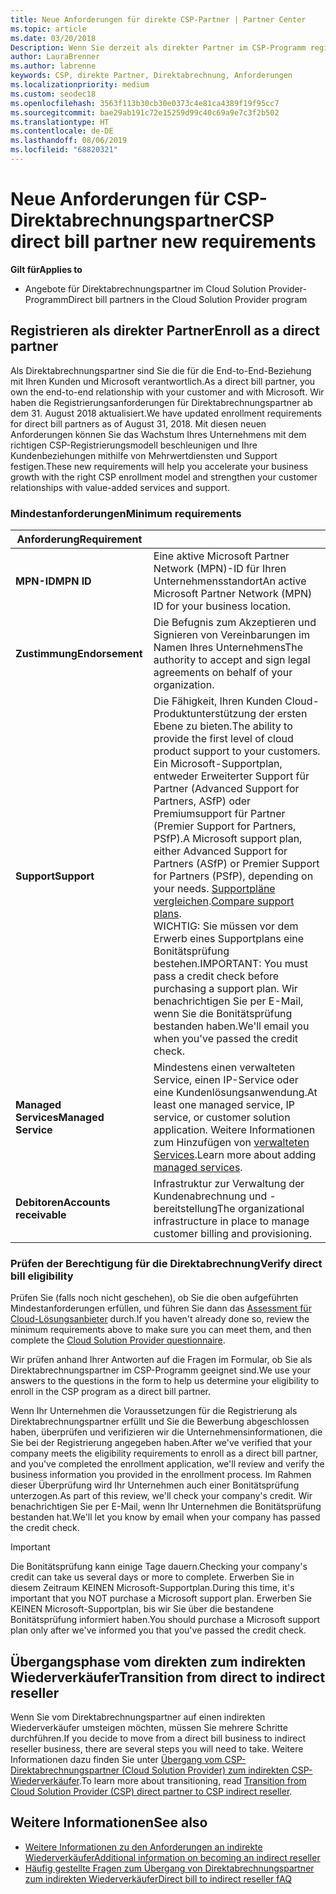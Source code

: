 ```yaml
---
title: Neue Anforderungen für direkte CSP-Partner | Partner Center
ms.topic: article
ms.date: 03/20/2018
Description: Wenn Sie derzeit als direkter Partner im CSP-Programm registriert sind, sollten Sie sich auf diese neuen Anforderungen an Support und Services vorbereiten.
author: LauraBrenner
ms.author: labrenne
keywords: CSP, direkte Partner, Direktabrechnung, Anforderungen
ms.localizationpriority: medium
ms.custom: seodec18
ms.openlocfilehash: 3563f113b30cb30e0373c4e81ca4389f19f95cc7
ms.sourcegitcommit: bae29ab191c72e15259d99c40c69a9e7c3f2b502
ms.translationtype: HT
ms.contentlocale: de-DE
ms.lasthandoff: 08/06/2019
ms.locfileid: "68820321"
---
```

# <a name="csp-direct-bill-partner-new-requirements"></a><span data-ttu-id="39012-104">Neue Anforderungen für CSP-Direktabrechnungspartner</span><span class="sxs-lookup"><span data-stu-id="39012-104">CSP direct bill partner new requirements</span></span>

<span data-ttu-id="39012-105">**Gilt für**</span><span class="sxs-lookup"><span data-stu-id="39012-105">**Applies to**</span></span>

- <span data-ttu-id="39012-106">Angebote für Direktabrechnungspartner im Cloud Solution Provider-Programm</span><span class="sxs-lookup"><span data-stu-id="39012-106">Direct bill partners in the Cloud Solution Provider program</span></span>

## <a name="enroll-as-a-direct-partner"></a><span data-ttu-id="39012-107">Registrieren als direkter Partner</span><span class="sxs-lookup"><span data-stu-id="39012-107">Enroll as a direct partner</span></span>

<span data-ttu-id="39012-108">Als Direktabrechnungspartner sind Sie die für die End-to-End-Beziehung mit Ihren Kunden und Microsoft verantwortlich.</span><span class="sxs-lookup"><span data-stu-id="39012-108">As a direct bill partner, you own the end-to-end relationship with your customer and with Microsoft.</span></span> <span data-ttu-id="39012-109">Wir haben die Registrierungsanforderungen für Direktabrechnungspartner ab dem 31. August 2018 aktualisiert.</span><span class="sxs-lookup"><span data-stu-id="39012-109">We have updated enrollment requirements for direct bill partners as of August 31, 2018.</span></span> <span data-ttu-id="39012-110">Mit diesen neuen Anforderungen können Sie das Wachstum Ihres Unternehmens mit dem richtigen CSP-Registrierungsmodell beschleunigen und Ihre Kundenbeziehungen mithilfe von Mehrwertdiensten und Support festigen.</span><span class="sxs-lookup"><span data-stu-id="39012-110">These new requirements will help you accelerate your business growth with the right CSP enrollment model and strengthen your customer relationships with value-added services and support.</span></span>

### <a name="minimum-requirements"></a><span data-ttu-id="39012-111">Mindestanforderungen</span><span class="sxs-lookup"><span data-stu-id="39012-111">Minimum requirements</span></span>

|<span data-ttu-id="39012-112">**Anforderung**</span><span class="sxs-lookup"><span data-stu-id="39012-112">**Requirement**</span></span>|                             |
|--------------------------------|--------------------------------------------------------------|
|<span data-ttu-id="39012-113">**MPN-ID**</span><span class="sxs-lookup"><span data-stu-id="39012-113">**MPN ID**</span></span>   |<span data-ttu-id="39012-114">Eine aktive Microsoft Partner Network (MPN)-ID für Ihren Unternehmensstandort</span><span class="sxs-lookup"><span data-stu-id="39012-114">An active Microsoft Partner Network (MPN) ID for your business location.</span></span>    |
|<span data-ttu-id="39012-115">**Zustimmung**</span><span class="sxs-lookup"><span data-stu-id="39012-115">**Endorsement**</span></span>   |<span data-ttu-id="39012-116">Die Befugnis zum Akzeptieren und Signieren von Vereinbarungen im Namen Ihres Unternehmens</span><span class="sxs-lookup"><span data-stu-id="39012-116">The authority to accept and sign legal agreements on behalf of your organization.</span></span>|
|<span data-ttu-id="39012-117">**Support**</span><span class="sxs-lookup"><span data-stu-id="39012-117">**Support**</span></span>   |<span data-ttu-id="39012-118">Die Fähigkeit, Ihren Kunden Cloud-Produktunterstützung der ersten Ebene zu bieten.</span><span class="sxs-lookup"><span data-stu-id="39012-118">The ability to provide the first level of cloud product support to your customers.</span></span> <br><span data-ttu-id="39012-119">Ein Microsoft-Supportplan, entweder Erweiterter Support für Partner (Advanced Support for Partners, ASfP) oder Premiumsupport für Partner (Premier Support for Partners, PSfP).</span><span class="sxs-lookup"><span data-stu-id="39012-119">A Microsoft support plan, either Advanced Support for Partners (ASfP) or Premier Support for Partners (PSfP), depending on your needs.</span></span> <span data-ttu-id="39012-120">[Supportpläne vergleichen](https://partner.microsoft.com/support/partnersupport).</span><span class="sxs-lookup"><span data-stu-id="39012-120">[Compare support plans](https://partner.microsoft.com/support/partnersupport).</span></span><br> <span data-ttu-id="39012-121">WICHTIG: Sie müssen vor dem Erwerb eines Supportplans eine Bonitätsprüfung bestehen.</span><span class="sxs-lookup"><span data-stu-id="39012-121">IMPORTANT: You must pass a credit check before purchasing a support plan.</span></span> <span data-ttu-id="39012-122">Wir benachrichtigen Sie per E-Mail, wenn Sie die Bonitätsprüfung bestanden haben.</span><span class="sxs-lookup"><span data-stu-id="39012-122">We'll email you when you've passed the credit check.</span></span> |
|<span data-ttu-id="39012-123">**Managed Services**</span><span class="sxs-lookup"><span data-stu-id="39012-123">**Managed Service**</span></span>   |<span data-ttu-id="39012-124">Mindestens einen verwalteten Service, einen IP-Service oder eine Kundenlösungsanwendung.</span><span class="sxs-lookup"><span data-stu-id="39012-124">At least one managed service, IP service, or customer solution application.</span></span> <span data-ttu-id="39012-125">Weitere Informationen zum Hinzufügen von [verwalteten Services](https://partner.microsoft.com/business-opportunities/managed-services-provider).</span><span class="sxs-lookup"><span data-stu-id="39012-125">Learn more about adding [managed services](https://partner.microsoft.com/business-opportunities/managed-services-provider).</span></span>|
|<span data-ttu-id="39012-126">**Debitoren**</span><span class="sxs-lookup"><span data-stu-id="39012-126">**Accounts receivable**</span></span> |<span data-ttu-id="39012-127">Infrastruktur zur Verwaltung der Kundenabrechnung und -bereitstellung</span><span class="sxs-lookup"><span data-stu-id="39012-127">The organizational infrastructure in place to manage customer billing and provisioning.</span></span>

### <a name="verify-direct-bill-eligibility"></a><span data-ttu-id="39012-128">Prüfen der Berechtigung für die Direktabrechnung</span><span class="sxs-lookup"><span data-stu-id="39012-128">Verify direct bill eligibility</span></span>

<span data-ttu-id="39012-129">Prüfen Sie (falls noch nicht geschehen), ob Sie die oben aufgeführten Mindestanforderungen erfüllen, und führen Sie dann das [Assessment für Cloud-Lösungsanbieter](https://partner.microsoft.com/cloud-solution-provider/assessment) durch.</span><span class="sxs-lookup"><span data-stu-id="39012-129">If you haven't already done so, review the minimum requirements above to make sure you can meet them, and then complete the [Cloud Solution Provider questionnaire](https://partner.microsoft.com/cloud-solution-provider/assessment).</span></span>

<span data-ttu-id="39012-130">Wir prüfen anhand Ihrer Antworten auf die Fragen im Formular, ob Sie als Direktabrechnungspartner im CSP-Programm geeignet sind.</span><span class="sxs-lookup"><span data-stu-id="39012-130">We use your answers to the questions in the form to help us determine your eligibility to enroll in the CSP program as a direct bill partner.</span></span>

<span data-ttu-id="39012-131">Wenn Ihr Unternehmen die Voraussetzungen für die Registrierung als Direktabrechnungspartner erfüllt und Sie die Bewerbung abgeschlossen haben, überprüfen und verifizieren wir die Unternehmensinformationen, die Sie bei der Registrierung angegeben haben.</span><span class="sxs-lookup"><span data-stu-id="39012-131">After we've verified that your company meets the eligibility requirements to enroll as a direct bill partner, and you've completed the enrollment application, we'll review and verify the business information you provided in the enrollment process.</span></span> <span data-ttu-id="39012-132">Im Rahmen dieser Überprüfung wird Ihr Unternehmen auch einer Bonitätsprüfung unterzogen.</span><span class="sxs-lookup"><span data-stu-id="39012-132">As part of this review, we'll check your company's credit.</span></span> <span data-ttu-id="39012-133">Wir benachrichtigen Sie per E-Mail, wenn Ihr Unternehmen die Bonitätsprüfung bestanden hat.</span><span class="sxs-lookup"><span data-stu-id="39012-133">We'll let you know by email when your company has passed the credit check.</span></span>

>[!IMPORTANT]
><span data-ttu-id="39012-134">Die Bonitätsprüfung kann einige Tage dauern.</span><span class="sxs-lookup"><span data-stu-id="39012-134">Checking your company's credit can take us several days or more to complete.</span></span> <span data-ttu-id="39012-135">Erwerben Sie in diesem Zeitraum KEINEN Microsoft-Supportplan.</span><span class="sxs-lookup"><span data-stu-id="39012-135">During this time, it's important that you NOT purchase a Microsoft support plan.</span></span> <span data-ttu-id="39012-136">Erwerben Sie KEINEN Microsoft-Supportplan, bis wir Sie über die bestandene Bonitätsprüfung informiert haben.</span><span class="sxs-lookup"><span data-stu-id="39012-136">You should purchase a Microsoft support plan only after we've informed you that you've passed the credit check.</span></span>

## <a name="transition-from-direct-to-indirect-reseller"></a><span data-ttu-id="39012-137">Übergangsphase vom direkten zum indirekten Wiederverkäufer</span><span class="sxs-lookup"><span data-stu-id="39012-137">Transition from direct to indirect reseller</span></span>

<span data-ttu-id="39012-138">Wenn Sie vom Direktabrechnungspartner auf einen indirekten Wiederverkäufer umsteigen möchten, müssen Sie mehrere Schritte durchführen.</span><span class="sxs-lookup"><span data-stu-id="39012-138">If you decide to move from a direct bill business to indirect reseller business, there are several steps you will need to take.</span></span> <span data-ttu-id="39012-139">Weitere Informationen dazu finden Sie unter [Übergang vom CSP-Direktabrechnungspartner (Cloud Solution Provider) zum indirekten CSP-Wiederverkäufer](transition-direct-to-indirect.md).</span><span class="sxs-lookup"><span data-stu-id="39012-139">To learn more about transitioning, read [Transition from Cloud Solution Provider (CSP) direct partner to CSP indirect reseller](transition-direct-to-indirect.md).</span></span> 

## <a name="see-also"></a><span data-ttu-id="39012-140">Weitere Informationen</span><span class="sxs-lookup"><span data-stu-id="39012-140">See also</span></span>

- [<span data-ttu-id="39012-141">Weitere Informationen zu den Anforderungen an indirekte Wiederverkäufer</span><span class="sxs-lookup"><span data-stu-id="39012-141">Additional information on becoming an indirect reseller</span></span>](https://assetsprod.microsoft.com/csp-directbill-to-indirect-transition.pdf)
- [<span data-ttu-id="39012-142">Häufig gestellte Fragen zum Übergang von Direktabrechnungspartner zum indirekten Wiederverkäufer</span><span class="sxs-lookup"><span data-stu-id="39012-142">Direct bill to indirect reseller fAQ</span></span>](https://assetsprod.microsoft.com/mpn/direct-bill-partner-faq.pdf)
